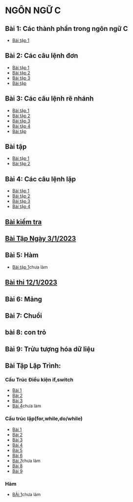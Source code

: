 # NGÔN NGỮ C
## Bài 1: Các thành phần trong ngôn ngữ C
- [Bài tập 1](https://www.jdoodle.com/iembed/v0/B63)
## Bài 2: Các câu lệnh đơn 
- [Bài tập 1](https://www.jdoodle.com/iembed/v0/B6d)
- [Bài tập 2](https://www.jdoodle.com/iembed/v0/B6F)
- [Bài tập 3](https://www.jdoodle.com/iembed/v0/B6D)
- [Bài tập](https://www.jdoodle.com/embed/v0/5HFG)
## Bài 3: Các câu lệnh rẽ nhánh 
- [Bài tập 1](https://www.jdoodle.com/iembed/v0/B8b)
- [Bài tập 2](https://www.jdoodle.com/iembed/v0/B8d)
- [Bài tập 3](https://www.jdoodle.com/iembed/v0/B8j)
- [Bài tập 4](https://www.jdoodle.com/embed/v0/5DlV)
- [Bài tập](https://www.jdoodle.com/embed/v0/5AwF)
## Bài tập
- [Bài tập 1](https://www.jdoodle.com/iembed/v0/Bx5)
- [Bài tập 2](https://www.jdoodle.com/iembed/v0/Bx6)
## Bài 4: Các câu lệnh lặp
- [Bài tập 1](https://www.jdoodle.com/iembed/v0/Bx7)
- [Bài tập 2](https://www.jdoodle.com/embed/v0/5FU5)
- [Bài tập 3](https://www.jdoodle.com/embed/v0/5HDD)
- [Bài tập 4](https://www.jdoodle.com/embed/v0/5HFE)
## [Bài  kiểm tra](https://www.jdoodle.com/iembed/v0/BAM)
## [Bài Tập Ngày 3/1/2023](https://www.jdoodle.com/embed/v0/5HDX)
## Bài 5: Hàm
- [Bài tập 1]()chưa làm 
## [Bài thi 12/1/2023](https://www.jdoodle.com/a/5IIM)
## Bài 6: Mảng 
## Bài 7: Chuổi
## bài 8: con trỏ
## Bài 9: Trừu tượng hóa dữ liệu 
## Bài Tập Lập Trình:
### Cấu Trúc Điều kiện if,switch
- [Bài 1](https://www.jdoodle.com/embed/v0/5HFN)
- [Bài 2](https://www.jdoodle.com/embed/v0/5HFR)
- [Bài 3](https://www.jdoodle.com/iembed/v0/BAO)
- [Bài 4]()chưa làm
### Cấu trúc lặp(for,while,do/while)
- [Bài 1](https://www.jdoodle.com/embed/v0/5HHu)
- [Bài 2](https://www.jdoodle.com/embed/v0/5FZJ)
- [Bài 3](https://www.jdoodle.com/embed/v0/5FZM)
- [Bài 4](https://www.jdoodle.com/embed/v0/5HHG)
- [Bài 5](https://www.jdoodle.com/embed/v0/5HHN)
- [Bài 6](https://www.jdoodle.com/embed/v0/5HHP)
- [Bài 7]()chưa làm
- [Bài 8](https://www.jdoodle.com/embed/v0/5HI2)
- [Bài 9](https://www.jdoodle.com/embed/v0/5HHJ)
### Hàm
- [BÀi 1]()chưa làm

